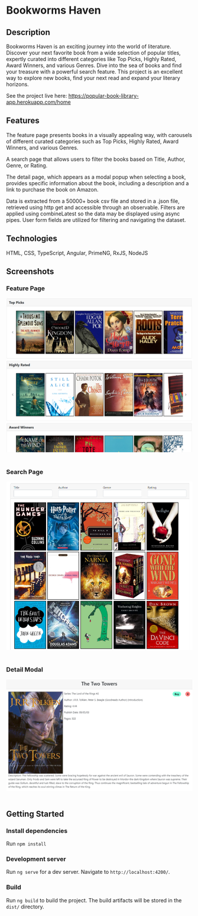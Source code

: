 # Bookworms Haven

## Description

Bookworms Haven is an exciting journey into the world of literature. Discover your next favorite book from a wide selection of popular titles, expertly curated into different categories like Top Picks, Highly Rated, Award Winners, and various Genres. Dive into the sea of books and find your treasure with a powerful search feature. This project is an excellent way to explore new books, find your next read and expand your literary horizons.

See the project live here: https://popular-book-library-app.herokuapp.com/home

## Features

The feature page presents books in a visually appealing way, with carousels of different curated categories such as Top Picks, Highly Rated, Award Winners, and various Genres.

A search page that allows users to filter the books based on Title, Author, Genre, or Rating.

The detail page, which appears as a modal popup when selecting a book, provides specific information about the book, including a description and a link to purchase the book on Amazon.

Data is extracted from a 50000+ book csv file and stored in a .json file, retrieved using http get and accessible through an observable. Filters are applied using combineLatest so the data may be displayed using async pipes. User form fields are utilized for filtering and navigating the dataset.

## Technologies

HTML, CSS, TypeScript, Angular, PrimeNG, RxJS, NodeJS

## Screenshots

### Feature Page

![alt text](https://github.com/sigipeschke/Popular-Books-Library-App/blob/master/src/assets/library-img-1.PNG)
<br /><br />

### Search Page

![alt text](https://github.com/sigipeschke/Popular-Books-Library-App/blob/master/src/assets/library-img-2.PNG)
<br /><br />

### Detail Modal

![alt text](https://github.com/sigipeschke/Popular-Books-Library-App/blob/master/src/assets/library-img-3.PNG)
<br /><br />

## Getting Started

### Install dependencies

Run `npm install`

### Development server

Run `ng serve` for a dev server. Navigate to `http://localhost:4200/`.

### Build

Run `ng build` to build the project. The build artifacts will be stored in the `dist/` directory.
